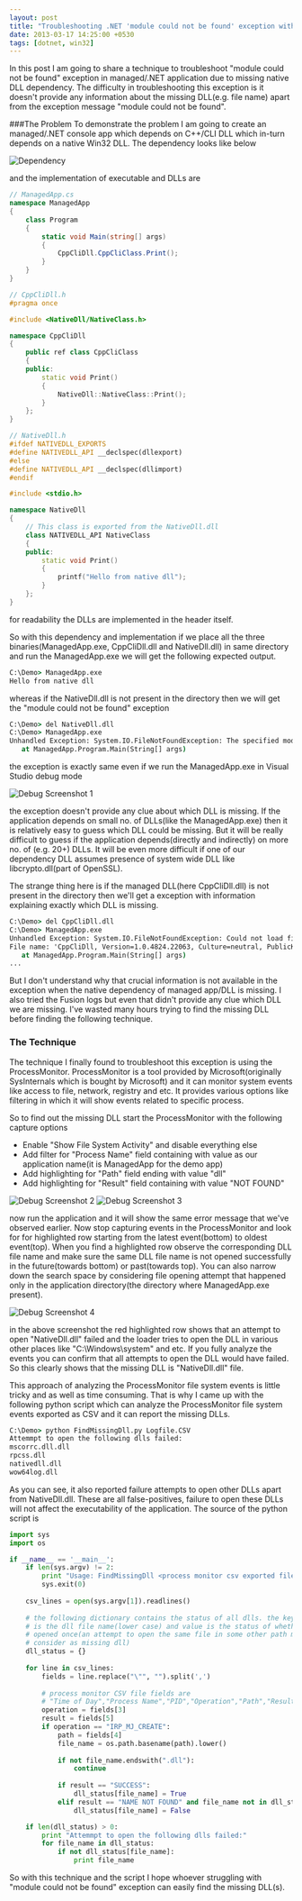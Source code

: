 ```yaml
---
layout: post
title: "Troubleshooting .NET 'module could not be found' exception with ProcessMonitor"
date: 2013-03-17 14:25:00 +0530
tags: [dotnet, win32]
---
```


In this post I am going to share a technique to troubleshoot "module could not be found" exception in managed/.NET application due to missing native DLL dependency. The difficulty in troubleshooting this exception is it doesn't provide any information about the missing DLL(e.g. file name) apart from the exception message "module could not be found".

###The Problem
To demonstrate the problem I am going to create an managed/.NET console app which depends on C++/CLI DLL which in-turn depends on a native Win32 DLL. The dependency looks like below

![Dependency](/assets/cli-app-dependency.png)

and the implementation of executable and DLLs are

```c#
// ManagedApp.cs
namespace ManagedApp
{
    class Program
    {
        static void Main(string[] args)
        {
            CppCliDll.CppCliClass.Print();
        }
    }
}
```

```c++
// CppCliDll.h
#pragma once

#include <NativeDll/NativeClass.h>

namespace CppCliDll
{
    public ref class CppCliClass
    {
    public:
        static void Print()
        {
            NativeDll::NativeClass::Print();
        }
    };
}
```

```c++
// NativeDll.h
#ifdef NATIVEDLL_EXPORTS
#define NATIVEDLL_API __declspec(dllexport)
#else
#define NATIVEDLL_API __declspec(dllimport)
#endif

#include <stdio.h>

namespace NativeDll
{
    // This class is exported from the NativeDll.dll
    class NATIVEDLL_API NativeClass
    {
    public:
        static void Print()
        {
            printf("Hello from native dll");
        }
    };
}
```

for readability the DLLs are implemented in the header itself.

So with this dependency and implementation if we place all the three binaries(ManagedApp.exe, CppCliDll.dll and NativeDll.dll) in same directory and run the ManagedApp.exe we will get the following expected output.

```cmd
C:\Demo> ManagedApp.exe
Hello from native dll
```

whereas if the NativeDll.dll is not present in the directory then we will get the "module could not be found" exception

```cmd
C:\Demo> del NativeDll.dll
C:\Demo> ManagedApp.exe
Unhandled Exception: System.IO.FileNotFoundException: The specified module could not be found. (Exception from HRESULT: 0x8007007E)
   at ManagedApp.Program.Main(String[] args)
```

the exception is exactly same even if we run the ManagedApp.exe in Visual Studio debug mode

![Debug Screenshot 1](/assets/debug-screenshot.png)

the exception doesn't provide any clue about which DLL is missing. If the application depends on small no. of DLLs(like the ManagedApp.exe) then it is relatively easy to guess which DLL could be missing. But it will be really difficult to guess if the application depends(directly and indirectly) on more no. of (e.g. 20+) DLLs. It will be even more difficult if one of our dependency DLL assumes presence of system wide DLL like libcrypto.dll(part of OpenSSL).

The strange thing here is if the managed DLL(here CppCliDll.dll) is not present in the directory then we'll get a exception with information explaining exactly which DLL is missing.

```cmd
C:\Demo> del CppCliDll.dll
C:\Demo> ManagedApp.exe
Unhandled Exception: System.IO.FileNotFoundException: Could not load file or assembly 'CppCliDll, Version=1.0.4824.22063, Culture=neutral, PublicKeyToken=null' or one of its dependencies. The system cannot find the file specified.
File name: 'CppCliDll, Version=1.0.4824.22063, Culture=neutral, PublicKeyToken=null'
   at ManagedApp.Program.Main(String[] args)
...
```

But I don't understand why that crucial information is not available in the exception when the native dependency of managed app/DLL is missing. I also tried the Fusion logs but even that didn't provide any clue which DLL we are missing. I've wasted many hours trying to find the missing DLL before finding the following technique.

### The Technique
The technique I finally found to troubleshoot this exception is using the ProcessMonitor. ProcessMonitor is a tool provided by Microsoft(originally SysInternals which is bought by Microsoft) and it can monitor system events like access to file, network, registry and etc. It provides various options like filtering in which it will show events related to specific process.

So to find out the missing DLL start the ProcessMonitor with the following capture options

- Enable "Show File System Activity" and disable everything else
- Add filter for "Process Name" field containing with value as our application name(it is ManagedApp for the demo app)
- Add highlighting for "Path" field ending with value "dll"
- Add highlighting for "Result" field containing with value "NOT FOUND"

![Debug Screenshot 2](/assets/debug-screenshot-2.png)
![Debug Screenshot 3](/assets/debug-screenshot-3.png)

now run the application and it will show the same error message that we've observed earlier. Now stop capturing events in the ProcessMonitor and look for for highlighted row starting from the latest event(bottom) to oldest event(top). When you find a highlighted row observe the corresponding DLL file name and make sure the same DLL file name is not opened successfully in the future(towards bottom) or past(towards top). You can also narrow down the search space by considering file opening attempt that happened only in the application directory(the directory where ManagedApp.exe present).

![Debug Screenshot 4](/assets/debug-screenshot-4.png)

in the above screenshot the red highlighted row shows that an attempt to open "NativeDll.dll" failed and the loader tries to open the DLL in various other places like "C:\Windows\system" and etc. If you fully analyze the events you can confirm that all attempts to open the DLL would have failed. So this clearly shows that the missing DLL is "NativeDll.dll" file.

This approach of analyzing the ProcessMonitor file system events is little tricky and as well as time consuming. That is why I came up with the following python script which can analyze the ProcessMonitor file system events exported as CSV and it can report the missing DLLs.

```cmd
C:\Demo> python FindMissingDll.py Logfile.CSV
Attemmpt to open the following dlls failed:
mscorrc.dll.dll
rpcss.dll
nativedll.dll
wow64log.dll
```

As you can see, it also reported failure attempts to open other DLLs apart from NativeDll.dll. These are all false-positives, failure to open these DLLs will not affect the executability of the application. The source of the python script is

```python
import sys
import os

if __name__ == '__main__':
    if len(sys.argv) != 2:
        print "Usage: FindMissingDll <process monitor csv exported file>"
        sys.exit(0)
        
    csv_lines = open(sys.argv[1]).readlines()
    
    # the following dictionary contains the status of all dlls. the key for the dictionary
    # is the dll file name(lower case) and value is the status of whether that dll successfully
    # opened once(an attempt to open the same file in some other path may fail which we shouldn't
    # consider as missing dll)
    dll_status = {}
    
    for line in csv_lines:
        fields = line.replace("\"", "").split(',')
        
        # process monitor CSV file fields are
        # "Time of Day","Process Name","PID","Operation","Path","Result","Detail"
        operation = fields[3]
        result = fields[5]
        if operation == "IRP_MJ_CREATE":
            path = fields[4]
            file_name = os.path.basename(path).lower()
            
            if not file_name.endswith(".dll"):
                continue
            
            if result == "SUCCESS":
                dll_status[file_name] = True
            elif result == "NAME NOT FOUND" and file_name not in dll_status:
                dll_status[file_name] = False

    if len(dll_status) > 0:
        print "Attemmpt to open the following dlls failed:"
        for file_name in dll_status:
            if not dll_status[file_name]:
                print file_name
```

So with this technique and the script I hope whoever struggling with "module could not be found" exception can easily find the missing DLL(s).
